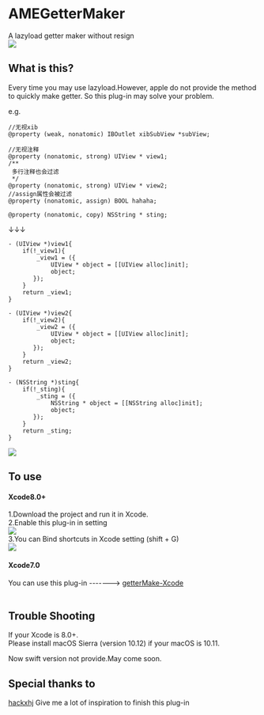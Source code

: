 # AMEGetterMaker
A lazyload getter maker without resign<br>
![](https://github.com/ame017/AMEGetterMaker/blob/master/intro/introduce.png?raw=true)

## What is this?
Every time you may use lazyload.However, apple do not provide the method to quickly make getter.
So this plug-in may solve your problem.

e.g.
```
//无视xib
@property (weak, nonatomic) IBOutlet xibSubView *subView;

//无视注释
@property (nonatomic, strong) UIView * view1;
/**
 多行注释也会过滤
 */
@property (nonatomic, strong) UIView * view2;
//assign属性会被过滤
@property (nonatomic, assign) BOOL hahaha;

@property (nonatomic, copy) NSString * sting;
```
↓↓↓
```
- (UIView *)view1{
    if(!_view1){
        _view1 = ({
            UIView * object = [[UIView alloc]init];
            object;
       });
    }
    return _view1;
}

- (UIView *)view2{
    if(!_view2){
        _view2 = ({
            UIView * object = [[UIView alloc]init];
            object;
       });
    }
    return _view2;
}

- (NSString *)sting{
    if(!_sting){
        _sting = ({
            NSString * object = [[NSString alloc]init];
            object;
       });
    }
    return _sting;
}
```

![](https://github.com/ame017/AMEGetterMaker/blob/master/intro/usage.gif?raw=true)

## To use
#### Xcode8.0+
1.Download the project and run it in Xcode.<br>
2.Enable this plug-in in setting<br>
![](https://github.com/ame017/AMEGetterMaker/blob/master/intro/setting.png?raw=true)<br>
3.You can Bind shortcuts in Xcode setting (shift + G)<br>
![](https://github.com/ame017/AMEGetterMaker/blob/master/intro/binding.png?raw=true)<br>

#### Xcode7.0
You can use this plug-in -------> [getterMake-Xcode](https://github.com/ame017/getterMake-Xcode)
<br>
<br>

## Trouble Shooting
If your Xcode is 8.0+.<br>
Please install macOS Sierra (version 10.12) if your macOS is 10.11.<br>

Now swift version not provide.May come soon.<br>

## Special thanks to
[hackxhj](https://github.com/hackxhj) Give me a lot of inspiration to finish this plug-in
